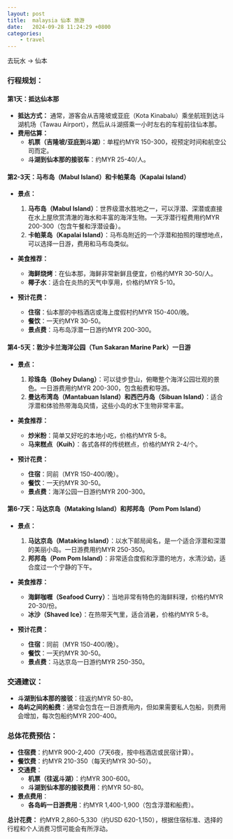 ```yaml
---
layout: post
title:  malaysia 仙本 旅游
date:   2024-09-28 11:24:29 +0800
categories: 
    - travel
---
```


去玩水 -> 仙本

### 行程规划：

#### **第1天：抵达仙本那**
- **抵达方式：** 通常，游客会从吉隆坡或亚庇（Kota Kinabalu）乘坐航班到达斗湖机场（Tawau Airport），然后从斗湖搭乘一小时左右的车程前往仙本那。
- **费用估算：** 
  - **机票（吉隆坡/亚庇到斗湖）**：单程约MYR 150-300，视预定时间和航空公司而定。
  - **斗湖到仙本那的接驳车**：约MYR 25-40/人。

#### **第2-3天：马布岛（Mabul Island）和卡帕莱岛（Kapalai Island）**
- **景点：**
  1. **马布岛（Mabul Island）**：世界级潜水胜地之一，可以浮潜、深潜或直接在水上屋欣赏清澈的海水和丰富的海洋生物。一天浮潜行程费用约MYR 200-300（包含午餐和浮潜设备）。
  2. **卡帕莱岛（Kapalai Island）**：马布岛附近的一个浮潜和拍照的理想地点，可以选择一日游，费用和马布岛类似。

- **美食推荐：**
  - **海鲜烧烤**：在仙本那，海鲜非常新鲜且便宜，价格约MYR 30-50/人。
  - **椰子水**：适合在炎热的天气中享用，价格约MYR 5-10。

- **预计花费：**
  - **住宿**：仙本那的中档酒店或海上度假村约MYR 150-400/晚。
  - **餐饮**：一天约MYR 30-50。
  - **景点费**：马布岛浮潜一日游约MYR 200-300。

#### **第4-5天：敦沙卡兰海洋公园（Tun Sakaran Marine Park）一日游**
- **景点：**
  1. **珍珠岛（Bohey Dulang）**：可以徒步登山，俯瞰整个海洋公园壮观的景色。一日游费用约MYR 200-300，包含船费和导游。
  2. **曼达布湾岛（Mantabuan Island）和西巴丹岛（Sibuan Island）**：适合浮潜和体验热带海岛风情，这些小岛的水下生物非常丰富。

- **美食推荐：**
  - **炒米粉**：简单又好吃的本地小吃，价格约MYR 5-8。
  - **马来糕点（Kuih）**：各式各样的传统糕点，价格约MYR 2-4/个。

- **预计花费：**
  - **住宿**：同前（MYR 150-400/晚）。
  - **餐饮**：一天约MYR 30-50。
  - **景点费**：海洋公园一日游约MYR 200-300。

#### **第6-7天：马达京岛（Mataking Island）和邦邦岛（Pom Pom Island）**
- **景点：**
  1. **马达京岛（Mataking Island）**：以水下邮局闻名，是一个适合浮潜和深潜的美丽小岛。一日游费用约MYR 250-350。
  2. **邦邦岛（Pom Pom Island）**：非常适合度假和浮潜的地方，水清沙幼，适合度过一个宁静的下午。

- **美食推荐：**
  - **海鲜咖喱（Seafood Curry）**：当地非常有特色的海鲜料理，价格约MYR 20-30/份。
  - **冰沙（Shaved Ice）**：在热带天气里，适合消暑，价格约MYR 5-8。

- **预计花费：**
  - **住宿**：同前（MYR 150-400/晚）。
  - **餐饮**：一天约MYR 30-50。
  - **景点费**：马达京岛一日游约MYR 250-350。

### 交通建议：
- **斗湖到仙本那的接驳**：往返约MYR 50-80。
- **岛屿之间的船费**：通常会包含在一日游费用内，但如果需要私人包船，则费用会增加，每次包船约MYR 200-400。

### 总体花费预估：
- **住宿费**：约MYR 900-2,400（7天6夜，按中档酒店或民宿计算）。
- **餐饮费**：约MYR 210-350（每天约MYR 30-50）。
- **交通费**：
  - **机票（往返斗湖）**：约MYR 300-600。
  - **斗湖到仙本那的接驳费用**：约MYR 50-80。
- **景点费用**：
  - **各岛屿一日游费用**：约MYR 1,400-1,900（包含浮潜和船费）。

**总计花费：** 约MYR 2,860-5,330（约USD 620-1,150），根据住宿标准、选择的行程和个人消费习惯可能会有所浮动。